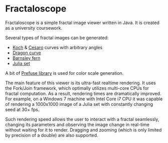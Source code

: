Fractaloscope
=============

Fractaloscope is a simple fractal image viewer written in Java. It is created as a university coursework.

Several types of fractal images can be generated:
* [Koch](http://en.wikipedia.org/wiki/Koch_curve) & [Cesaro](http://mathworld.wolfram.com/CesaroFractal.html) curves with arbitrary angles
* [Dragon curve](http://en.wikipedia.org/wiki/Dragon_curve)
* [Barnsley fern](http://en.wikipedia.org/wiki/Barnsley_fern)
* [Julia set](http://en.wikipedia.org/wiki/Julia_set)

A bit of [Prefuse library](http://prefuse.org/) is used for color scale generation.

The main feature of this viewer is its ultra-fast realtime rendering. It uses the Fork/Join framework, which optimally utilizes multi-core CPUs for fractal computation. As a result, rendering times are dramatically improved. For example, on a Windows 7 machine with Intel Core i7 CPU it was capable of rendering a 1000x1000 image of a Julia set with constantly changing seed at 30+ fps.

Such rendering speed allows the user to interact with a fractal seamlessly, changing its parameters and observing the image change in real-time without waiting for it to render. Dragging and zooming (which is only limited by precision of a double) are also supported.